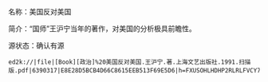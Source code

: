 名称：美国反对美国  

简介：“国师”王沪宁当年的著作，对美国的分析极具前瞻性。

源状态：确认有源

```
ed2k://|file|[Book][政治]%20美国反对美国.王沪宁.著.上海文艺出版社.1991.扫描版.pdf|6390317|E8E28D5BCB4D66C8615EEB513F69E5D6|h=FXUSOHLHDHP2RLRLFVCY7QDG2ECAYVIN|/
```
